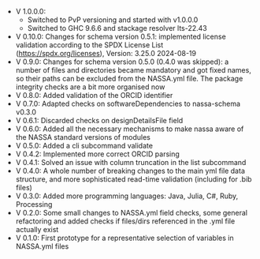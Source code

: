 - V 1.0.0.0:
    - Switched to PvP versioning and started with v1.0.0.0
    - Switched to GHC 9.6.6 and stackage resolver lts-22.43
- V 0.10.0: Changes for schema version 0.5.1: implemented license validation according to the SPDX License List (https://spdx.org/licenses), Version: 3.25.0 2024-08-19
- V 0.9.0: Changes for schema version 0.5.0 (0.4.0 was skipped): a number of files and directories became mandatory and got fixed names, so their paths can be excluded from the NASSA.yml file. The package integrity checks are a bit more organised now
- V 0.8.0: Added validation of the ORCID identifier
- V 0.7.0: Adapted checks on softwareDependencies to nassa-schema v0.3.0
- V 0.6.1: Discarded checks on designDetailsFile field
- V 0.6.0: Added all the necessary mechanisms to make nassa aware of the NASSA standard versions of modules
- V 0.5.0: Added a cli subcommand validate
- V 0.4.2: Implemented more correct ORCID parsing
- V 0.4.1: Solved an issue with column truncation in the list subcommand
- V 0.4.0: A whole number of breaking changes to the main yml file data structure, and more sophisticated read-time validation (including for .bib files)
- V 0.3.0: Added more programming languages: Java, Julia, C#, Ruby, Processing
- V 0.2.0: Some small changes to NASSA.yml field checks, some general refactoring and added checks if files/dirs referenced in the .yml file actually exist
- V 0.1.0: First prototype for a representative selection of variables in NASSA.yml files